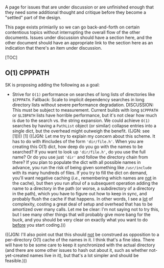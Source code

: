 A page for issues that are under discussion or are unfinished enough that they need some additional thought and critique before they become a "settled" part of the design. 

This page exists primiarily so we can go back-and-forth on certain contentious topics without interrupting the overall flow of the other documents.  Issues under discussion should have a section here, and the other document should have an appropriate link to the section here as an indication that there's an item under discussion. 

[TOC]

<a name="CPPPATH"></a> 
## O(1) CPPPATH

SK is proposing adding the following as a goal: 

   * Strive for `O(1)` performance on searches of long lists of directories like `$CPPPATH`.  Fallback:  Scale to implicit dependency searches in long directory lists without severe performance degradation.  DISCUSSION:  This must be subject to measurement.  Current builds with long `$CPPPATH` or `$LIBPATH` lists have horrible performance, but it's not clear how much is due to the search vs. the string expansion.  We could achieve `O(1)` searches by having a `PathList` object (or similar) collapse entries into a single dict, but the overhead might outweigh the benefit.  ((JGN: see [1]))) 
[1] (((JGN: Let me try to explain my concern about this scheme.  It has to do with #includes of the form `'dir/file.h'`.  When you are creating this O(1) dict, how deep do you go with the names to be searched?  If you want to look up `'dir/file.h'`, do you use the full name?  Or do you use just `'dir'` and follow the directory chain from there?  If you plan to populate the dict with all possible names in advance, you run the risk of being given something like `/usr/include` with its many hundreds of files.  If you try to fill the dict on demand, you'll want negative caching (_i.e._, remembering which names are <ins>not</ins> in the cache), but then you run afoul of a subsequent operation adding the name to a directory in the path (or worse, a subdirectory of a directory in the path), which you have to figure out how to keep in sync, and probably flush the cache if that happens.  In other words, I see a <ins>lot</ins> of complexity, costing a great deal of setup and overhead that has to be amortized over many calls.  Let me be clear: I'm not saying not to try this, but I see many other things that will probably give more bang for the buck, and you should be very clear on exactly what you want to do <ins>before</ins> you start coding.))) 

(((JGN: I'll also point out that this should <ins>not</ins> be construed as opposition to a per-directory O(1) cache of the names in it.  I think that's a fine idea.  There will have to be some care to keep it synchronized with the actual directory (and there are some other issues to hash out about it, such as whether not-yet-created names live in it), but that's a lot simpler and should be feasible.)))